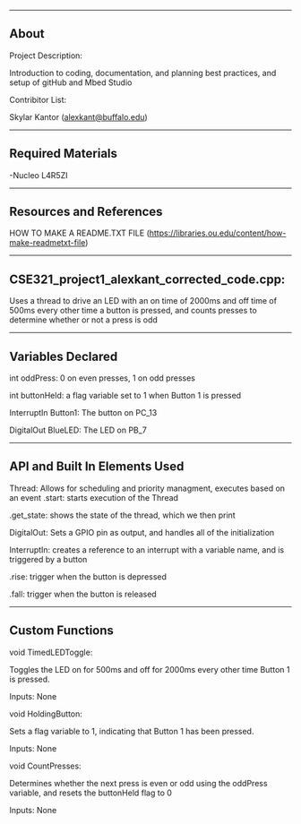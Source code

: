 -------------------
About
-------------------
Project Description: 

Introduction to coding, documentation, and planning best practices, and setup of gitHub and Mbed Studio

Contribitor List:

Skylar Kantor (alexkant@buffalo.edu)

--------------------
Required Materials
--------------------
-Nucleo L4R5ZI

--------------------
Resources and References
--------------------
HOW TO MAKE A README.TXT FILE (https://libraries.ou.edu/content/how-make-readmetxt-file)


--------------------
CSE321_project1_alexkant_corrected_code.cpp:
--------------------
 Uses a thread to drive an LED with an on time of 2000ms and off time of 500ms every other time a button is pressed, and counts presses to determine whether or not a press is odd

----------
Variables Declared
----------
int oddPress: 0 on even presses, 1 on odd presses

int buttonHeld: a flag variable set to 1 when Button 1 is pressed

InterruptIn Button1: The button on PC_13

DigitalOut BlueLED: The LED on PB_7

----------
API and Built In Elements Used
----------
Thread: Allows for scheduling and priority managment, executes based on an event
  .start: starts execution of the Thread
  
  .get_state: shows the state of the thread, which we then print


DigitalOut: Sets a GPIO pin as output, and handles all of the initialization


InterruptIn: creates a reference to an interrupt with a variable name, and is triggered by a button

  .rise: trigger when the button is depressed

  .fall: trigger when the button is released


----------
Custom Functions
----------

void TimedLEDToggle:

Toggles the LED on for 500ms and off for 2000ms every other time Button 1 is pressed. 

Inputs: None

void HoldingButton:

Sets a flag variable to 1, indicating that Button 1 has been pressed.

Inputs: None

void CountPresses:

Determines whether the next press is even or odd using the oddPress variable, and resets the buttonHeld flag to 0

Inputs: None


